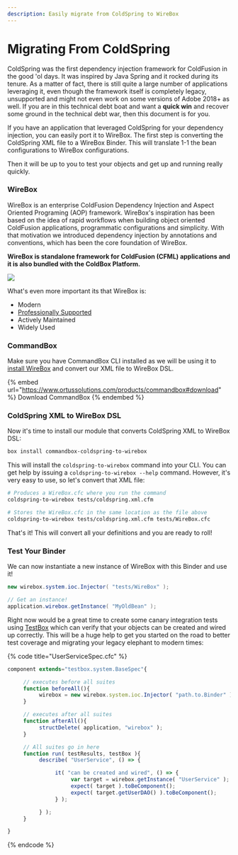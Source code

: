 ```yaml
---
description: Easily migrate from ColdSpring to WireBox
---
```


# Migrating From ColdSpring

ColdSpring was the first dependency injection framework for ColdFusion in the good 'ol days. It was inspired by Java Spring and it rocked during its tenure. As a matter of fact, there is still quite a large number of applications leveraging it, even though the framework itself is completely legacy, unsupported and might not even work on some versions of Adobe 2018+ as well. If you are in this technical debt boat and want a **quick win** and recover some ground in the technical debt war, then this document is for you.

If you have an application that leveraged ColdSpring for your dependency injection, you can easily port it to WireBox.  The first step is converting the ColdSpring XML file to a WireBox Binder.  This will translate 1-1 the bean configurations to WireBox configurations.

Then it will be up to you to test your objects and get up and running really quickly.

### WireBox

WireBox is an enterprise ColdFusion Dependency Injection and Aspect Oriented Programing (AOP) framework. WireBox's inspiration has been based on the idea of rapid workflows when building object oriented ColdFusion applications, programmatic configurations and simplicity. With that motivation we introduced dependency injection by annotations and conventions, which has been the core foundation of WireBox.

**WireBox is standalone framework for ColdFusion (CFML) applications and it is also bundled with the ColdBox Platform.**

![](https://www.ortussolutions.com/modules\_app/contentbox-custom/\_themes/ortus-2019/resources/assets/images/services/ninja.svg)

What's even more important its that WireBox is:

* Modern
* [Professionally Supported](https://www.ortussolutions.com/services/support)
* Actively Maintained
* Widely Used

### CommandBox

Make sure you have CommandBox CLI installed as we will be using it to [install WireBox](installing-wirebox.md) and convert our XML file to WireBox DSL.

{% embed url="https://www.ortussolutions.com/products/commandbox#download" %}
Download CommandBox
{% endembed %}

### ColdSpring XML to WireBox DSL

Now it's time to install our module that converts ColdSpring XML to WireBox DSL:

```bash
box install commandbox-coldspring-to-wirebox
```

This will install the `coldspring-to-wirebox` command into your CLI. You can get help by issuing a `coldspring-to-wirebox --help` command. However, it's very easy to use, so let's convert that XML file:

```bash
# Produces a WireBox.cfc where you run the command
coldspring-to-wirebox tests/coldspring.xml.cfm

# Stores the WireBox.cfc in the same location as the file above
coldspring-to-wirebox tests/coldspring.xml.cfm tests/WireBox.cfc
```

That's it!  This will convert all your definitions and you are ready to roll!

### Test Your Binder

We can now instantiate a new instance of WireBox with this Binder and use it!

```java
new wirebox.system.ioc.Injector( "tests/WireBox" );

// Get an instance!
application.wirebox.getInstance( "MyOldBean" );
```

Right now would be a great time to create some canary integration tests using [TestBox](https://testbox.ortusbooks.com/) which can verify that your objects can be created and wired up correctly. This will be a huge help to get you started on the road to better test coverage and migrating your legacy elephant to modern times:

{% code title="UserServiceSpec.cfc" %}
```javascript
component extends="testbox.system.BaseSpec"{

     // executes before all suites
     function beforeAll(){
          wirebox = new wirebox.system.ioc.Injector( "path.to.Binder" );
     }

     // executes after all suites
     function afterAll(){
          structDelete( application, "wirebox" );
     }

     // All suites go in here
     function run( testResults, testBox ){
          describe( "UserService", () => {

               it( "can be created and wired", () => {
                    var target = wirebox.getInstance( "UserService" );
                    expect( target ).toBeComponent();
                    expect( target.getUserDAO() ).toBeComponent();
               } );

          } );
     }

}
```
{% endcode %}
